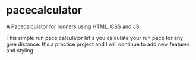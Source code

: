 # pacecalculator
A Pacecalculator for runners using HTML, CSS and JS

This simple run pace calculator let's you calculate your run pace for any give distance. 
It's a practice project and I will continue to add new features and styling
